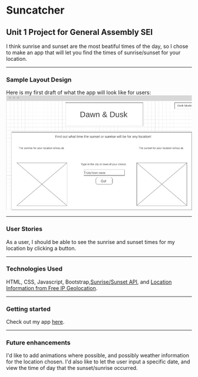 # Suncatcher
## Unit 1 Project for General Assembly SEI

I think sunrise and sunset are the most beatiful times of the day, so I chose to make an app that will let you find the times of sunrise/sunset for your location.

-------------

### Sample Layout Design
Here is my first draft of what the app will look like for users:
![wireframe](images/wireframe.png "Basic layout")

-------------

### User Stories
As a user, I should be able to see the sunrise and sunset times for my location by clicking a button.

-------------

### Technologies Used
HTML, CSS, Javascript, Bootstrap,[Sunrise/Sunset API](https://sunrise-sunset.org/api), and [Location Information from Free IP Geolocation](https://freegeoip.app/json/).

-------------

### Getting started

Check out my app [here](https://suncatcher.surge.sh/).

-------------
### Future enhancements
I'd like to add animations where possible, and possibly weather information for the location chosen. 
I'd also like to let the user input a specific date, and view the time of day that the sunset/sunrise occurred. 